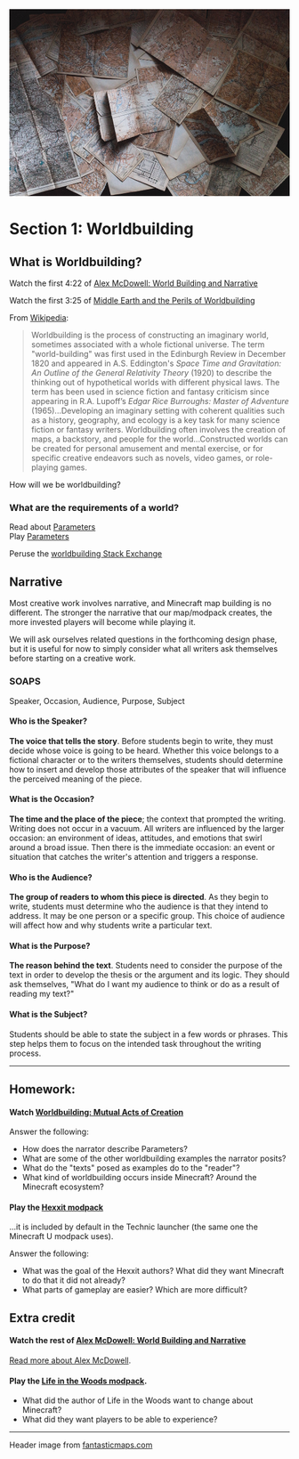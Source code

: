<img src="images/maps.jpg">

# Section 1: Worldbuilding

## What is Worldbuilding?

Watch the first 4:22 of [Alex McDowell: World Building and Narrative](https://vimeo.com/141454667)

Watch the first 3:25 of [Middle Earth and the Perils of Worldbuilding](https://www.youtube.com/watch?v=mA6MQHNM2yE)

From [Wikipedia](https://en.wikipedia.org/wiki/Worldbuilding):

> Worldbuilding is the process of constructing an imaginary world, sometimes associated with a whole fictional universe. The term "world-building" was first used in the Edinburgh Review in December 1820 and appeared in A.S. Eddington's *Space Time and Gravitation: An Outline of the General Relativity Theory* (1920) to describe the thinking out of hypothetical worlds with different physical laws. The term has been used in science fiction and fantasy criticism since appearing in R.A. Lupoff’s *Edgar Rice Burroughs: Master of Adventure* (1965)...Developing an imaginary setting with coherent qualities such as a history, geography, and ecology is a key task for many science fiction or fantasy writers. Worldbuilding often involves the creation of maps, a backstory, and people for the world...Constructed worlds can be created for personal amusement and mental exercise, or for specific creative endeavors such as novels, video games, or role-playing games.

How will we be worldbuilding?

### What are the requirements of a world?

Read about [Parameters](http://www.wired.com/2012/05/parameters-flash-game/)  
Play [Parameters](http://nekogames.jp/g.html?gid=PRM)

Peruse the [worldbuilding Stack Exchange](http://worldbuilding.stackexchange.com/)

## Narrative

Most creative work involves narrative, and Minecraft map building is no different. The stronger the narrative that our map/modpack creates, the more invested players will become while playing it.

We will ask ourselves related questions in the forthcoming design phase, but it is useful for now to simply consider what all writers ask themselves before starting on a creative work.

### SOAPS

Speaker, Occasion, Audience, Purpose, Subject

#### Who is the Speaker?

**The voice that tells the story**. Before students begin to write, they must decide whose voice is going to be heard. Whether this voice belongs to a fictional character or to the writers themselves, students should determine how to insert and develop those attributes of the speaker that will influence the perceived meaning of the piece.

#### What is the Occasion?

**The time and the place of the piece**; the context that prompted the writing. Writing does not occur in a vacuum. All writers are influenced by the larger occasion: an environment of ideas, attitudes, and emotions that swirl around a broad issue. Then there is the immediate occasion: an event or situation that catches the writer's attention and triggers a response.

#### Who is the Audience? 

**The group of readers to whom this piece is directed**. As they begin to write, students must determine who the audience is that they intend to address. It may be one person or a specific group. This choice of audience will affect how and why students write a particular text.

#### What is the Purpose?

**The reason behind the text**. Students need to consider the purpose of the text in order to develop the thesis or the argument and its logic. They should ask themselves, "What do I want my audience to think or do as a result of reading my text?"

#### What is the Subject? 

Students should be able to state the subject in a few words or phrases. This step helps them to focus on the intended task throughout the writing process.

---

<!--BREAK-->

## Homework:

#### Watch [Worldbuilding: Mutual Acts of Creation](https://vimeo.com/63532147)

Answer the following:

* How does the narrator describe Parameters?
* What are some of the other worldbuilding examples the narrator posits?
* What do the "texts" posed as examples do to the "reader"?
* What kind of worldbuilding occurs inside Minecraft? Around the Minecraft ecosystem?

#### Play the [Hexxit modpack](http://www.technicpack.net/modpack/hexxit.552552)

...it is included by default in the Technic launcher (the same one the Minecraft U modpack uses).

Answer the following:

* What was the goal of the Hexxit authors? What did they want Minecraft to do that it did not already?
* What parts of gameplay are easier? Which are more difficult?

## Extra credit

#### Watch the rest of [Alex McDowell: World Building and Narrative](https://vimeo.com/141454667)

[Read more about Alex McDowell](https://en.wikipedia.org/wiki/Alex_McDowell).

#### Play the [Life in the Woods modpack](http://www.lifeinthewoods.ca/).

* What did the author of Life in the Woods want to change about Minecraft? 
* What did they want players to be able to experience?

---

Header image from [fantasticmaps.com](http://www.fantasticmaps.com/)

